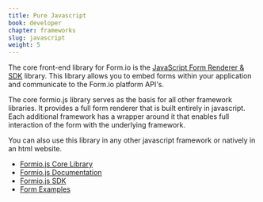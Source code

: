 ```yaml
---
title: Pure Javascript
book: developer
chapter: frameworks
slug: javascript
weight: 5
---
```

The core front-end library for Form.io is the [JavaScript Form Renderer & SDK](https://github.com/formio/formio.js/wiki) library. This library allows you to embed forms within your application and communicate to the Form.io platform API's.

The core formio.js library serves as the basis for all other framework libraries. It provides a full form renderer that is built entirely in javascript. Each additional framework has a wrapper around it that enables full interaction of the form with the underlying framework.

You can also use this library in any other javascript framework or natively in an html website.

* [Formio.js Core Library](https://github.com/formio/formio.js)
* [Formio.js Documentation](https://github.com/formio/formio.js/wiki)
* [Formio.js SDK](http://formio.github.io/formio.js/app/sdk)
* [Form Examples](http://formio.github.io/formio.js/app/examples/)

